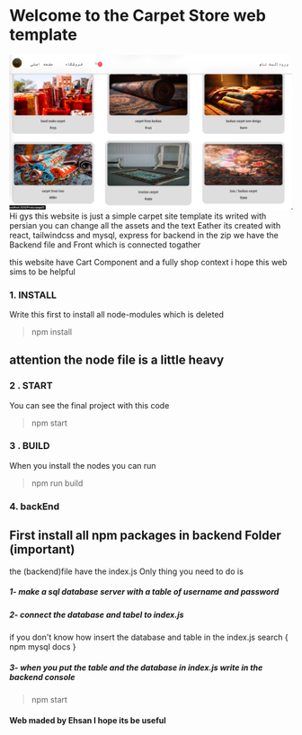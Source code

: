 
# Welcome to the Carpet Store web template

![Screen Shot 2023-12-10 at 14.17.59](assets/Screen%20Shot%202023-12-10%20at%2014.17.59.png)
Hi gys this website is just a simple carpet site template 
its writed with persian you can change all the assets and the text Eather
its created with react, tailwindcss and mysql, express for backend 
in the zip we have the Backend file and Front which is connected togather 


this website have Cart Component and a fully shop context 
i hope this web sims to be helpful
### 1. INSTALL
Write this first to install all node-modules which is deleted

 > npm install 
 
## attention the node file is a little heavy
### 2 . START
You can see the final project with this code
>npm start

### 3 . BUILD
When you install the nodes you can run 
 > npm run build
### 4. backEnd
## First install all npm packages in backend Folder (important)
the (backend)file have the index.js Only thing you need to do is 
##### 1- make a sql database server with a table of username and password 
##### 2- connect the database and tabel to index.js
if you don't know how insert the database and table in the index.js search { npm mysql docs }
##### 3- when you put the table and the database in index.js write in the backend console 
>npm start

#### Web maded by Ehsan I hope its be useful